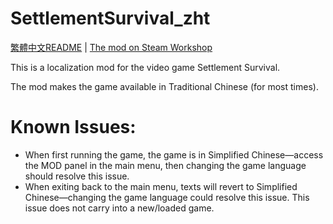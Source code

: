 # SettlementSurvival_zht
[繁體中文README](./README.md) | [The mod on Steam Workshop](https://steamcommunity.com/sharedfiles/filedetails/?id=3140917319)

This is a localization mod for the video game Settlement Survival.

The mod makes the game available in Traditional Chinese (for most times).

# Known Issues:
- When first running the game, the game is in Simplified Chinese—access the MOD panel in the main menu, then changing the game language should resolve this issue.
- When exiting back to the main menu, texts will revert to Simplified Chinese—changing the game language could resolve this issue. This issue does not carry into a new/loaded game.
